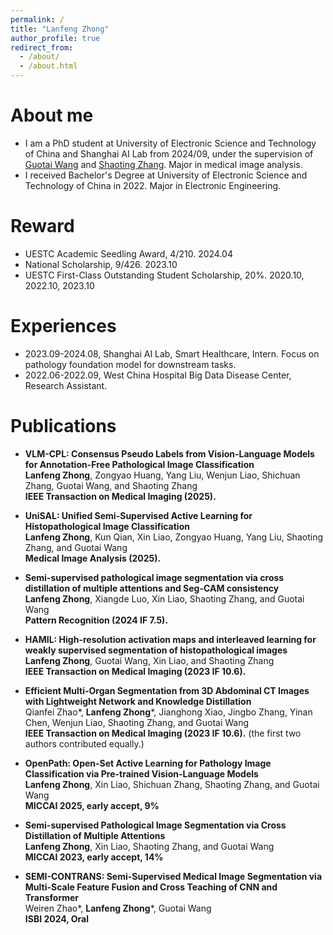 ```yaml
---
permalink: /
title: "Lanfeng Zhong"
author_profile: true
redirect_from: 
  - /about/
  - /about.html
---
```


About me
======
* I am a PhD student at University of Electronic Science and Technology of China and Shanghai AI Lab from 2024/09, under the supervision of [Guotai Wang](https://scholar.google.com/citations?user=Z2sFN4EAAAAJ&hl=en&oi=ao) and [Shaoting Zhang](https://scholar.google.com/citations?user=oiBMWK4AAAAJ&hl=en). Major in medical image analysis.
* I received Bachelor's Degree at University of Electronic Science and Technology of China in 2022. Major in Electronic Engineering.

# Reward
- UESTC Academic Seedling Award, 4/210. 2024.04
- National Scholarship, 9/426. 2023.10
- UESTC First-Class Outstanding Student Scholarship, 20%. 2020.10, 2022.10, 2023.10

# Experiences
- 2023.09-2024.08, Shanghai AI Lab, Smart Healthcare, Intern. Focus on pathology foundation model for downstream tasks. 
- 2022.06-2022.09, West China Hospital Big Data Disease Center, Research Assistant.

# Publications
- **VLM-CPL: Consensus Pseudo Labels from Vision-Language Models for Annotation-Free Pathological Image Classification**  
**Lanfeng Zhong**, Zongyao Huang, Yang Liu, Wenjun Liao, Shichuan Zhang, Guotai Wang, and Shaoting Zhang  
**IEEE Transaction on Medical Imaging (2025).**
  
- **UniSAL: Unified Semi-Supervised Active Learning for Histopathological Image Classification**  
**Lanfeng Zhong**, Kun Qian, Xin Liao, Zongyao Huang, Yang Liu, Shaoting Zhang, and Guotai Wang  
**Medical Image Analysis (2025).**

- **Semi-supervised pathological image segmentation via cross distillation of multiple attentions and Seg-CAM consistency**  
**Lanfeng Zhong**, Xiangde Luo, Xin Liao, Shaoting Zhang, and Guotai Wang  
**Pattern Recognition (2024 IF 7.5).**
  
- **HAMIL: High-resolution activation maps and interleaved learning for weakly supervised segmentation of histopathological images**  
**Lanfeng Zhong**, Guotai Wang, Xin Liao, and Shaoting Zhang  
**IEEE Transaction on Medical Imaging (2023 IF 10.6).**
  
- **Efficient Multi-Organ Segmentation from 3D Abdominal CT Images with Lightweight Network and Knowledge Distillation**  
Qianfei Zhao*, **Lanfeng Zhong**\*, Jianghong Xiao, Jingbo Zhang, Yinan Chen, Wenjun Liao, Shaoting Zhang, and Guotai Wang  
**IEEE Transaction on Medical Imaging (2023 IF 10.6).** (the first two authors contributed equally.)

- **OpenPath: Open-Set Active Learning for Pathology Image Classification via Pre-trained Vision-Language Models**  
**Lanfeng Zhong**, Xin Liao, Shichuan Zhang, Shaoting Zhang, and Guotai Wang  
**MICCAI 2025, early accept, 9%**

- **Semi-supervised Pathological Image Segmentation via Cross Distillation of Multiple Attentions**  
**Lanfeng Zhong**, Xin Liao, Shaoting Zhang, and Guotai Wang  
**MICCAI 2023, early accept, 14%**

- **SEMI-CONTRANS: Semi-Supervised Medical Image Segmentation via Multi-Scale Feature Fusion and Cross Teaching of CNN and Transformer**  
Weiren Zhao*, **Lanfeng Zhong**\*, Guotai Wang  
**ISBI 2024, Oral**
